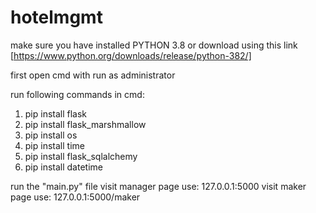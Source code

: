 # hotelmgmt
make sure you have installed PYTHON 3.8 or download using this link  [https://www.python.org/downloads/release/python-382/]

first open cmd with run as administrator 

run following commands in cmd:

1) pip install flask
2) pip install flask_marshmallow
3) pip install os
4) pip install time
5) pip install flask_sqlalchemy
6) pip install datetime

run the "main.py" file
visit manager page use: 127.0.0.1:5000 
visit maker page use: 127.0.0.1:5000/maker 
